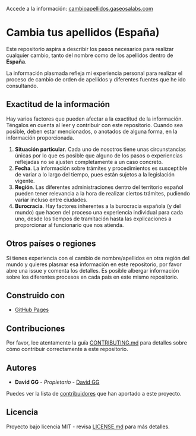 Accede a la información: [cambioapellidos.gaseosalabs.com](https://cambioapellidos.gaseosalabs.com)

# Cambia tus apellidos (España)

Este repositorio aspira a describir los pasos necesarios para realizar cualquier cambio,
tanto del nombre como de los apellidos dentro de **España**.

La información plasmada refleja mi experiencia personal para realizar el proceso
de cambio de orden de apellidos y diferentes fuentes que he ido consultando.

## Exactitud de la información

Hay varios factores que pueden afectar a la exactitud de la información.
Téngalos en cuenta al leer y contribuir con este repositorio. Cuando sea posible,
deben estar mencionados, o anotados de alguna forma, en la información proporcionada.

1. **Situación particular**. Cada uno de nosotros tiene unas circunstancias únicas
   por lo que es posible que alguno de los pasos o experiencias reflejadas no se ajusten
   completamente a un caso concreto.
1. **Fecha**. La información sobre trámites y procedimientos es susceptible de
   variar a lo largo del tiempo, pues están sujetos a la legislación vigente.
1. **Región**. Las diferentes administraciones dentro del territorio español pueden
   tener relevancia a la hora de realizar ciertos trámites, pudiendo variar incluso entre ciudades.
1. **Burocracia**. Hay factores inherentes a la burocracia española (y del mundo)
   que hacen del proceso una experiencia individual para cada uno, desde los
   tiempos de tramitación hasta las explicaciones a proporcionar al funcionario que
   nos atienda.

## Otros países o regiones

Si tienes experiencia con el cambio de nombre/apellidos en otra región del mundo y quieres
plasmar esa información en este repositorio, por favor abre una issue y comenta los detalles.
Es posible albergar información sobre los diferentes procesos en cada país en este mismo repositorio.

## Construido con

- [GitHub Pages](https://pages.github.com/)

## Contribuciones

Por favor, lee atentamente la guía [CONTRIBUTING.md](https://gist.github.com/PurpleBooth/b24679402957c63ec426) para detalles sobre cómo contribuir correctamente a este repositorio.

## Autores

- **David GG** - _Propietario_ - [David GG](https://github.com/davidgg)

Puedes ver la lista de [contribuidores](https://github.com/davidgg/cambia-tus-apellidos/contributors) que han aportado a este proyecto.

## Licencia

Proyecto bajo licencia MIT - revisa [LICENSE.md](LICENSE.md) para más detalles.
